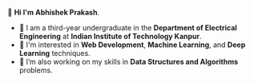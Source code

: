 👋 <b>Hi I'm Abhishek Prakash</b>.

<!--
**abhishek1959/abhishek1959** is a ✨ _special_ ✨ repository because its `README.md` (this file) appears on your GitHub profile.

Here are some ideas to get you started:
-->

- 🔭 I am a third-year undergraduate in the <b>Department of Electrical Engineering</b> at <b>Indian Institute of Technology Kanpur</b>.
- 👀 I'm interested in <b>Web Development</b>, <b>Machine Learning</b>, and <b>Deep Learning</b> techniques.
- 🌱 I’m also working on my skills in <b>Data Structures and Algorithms</b> problems.
<!--
- 👯 I’m looking to collaborate on ...
- 🤔 I’m looking for help with ...
- 💬 Ask me about ...
- 📫 How to reach me: ...
- 😄 Pronouns: ...
- ⚡ Fun fact: ...
-->
